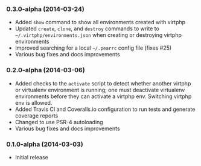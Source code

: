 ### 0.3.0-alpha (2014-03-24)

  * Added `show` command to show all environments created with virtphp
  * Updated `create`, `clone`, and `destroy` commands to write to `~/.virtphp/environments.json` when creating or destroying virtphp environments
  * Improved searching for a local `~/.pearrc` config file (fixes #25)
  * Various bug fixes and docs improvements

### 0.2.0-alpha (2014-03-06)

  * Added checks to the `activate` script to detect whether another virtphp or virtualenv environment is running; one must deactivate virtualenv environments before they can activate a virtphp env. Switching virtphp env is allowed.
  * Added Travis CI and Coveralls.io configuration to run tests and generate coverage reports
  * Changed to use PSR-4 autoloading
  * Various bug fixes and docs improvements

### 0.1.0-alpha (2014-03-03)

  * Initial release